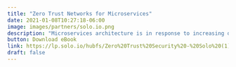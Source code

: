 ```yaml
---
title: "Zero Trust Networks for Microservices"
date: 2021-01-08T10:27:18-06:00
image: images/partners/solo.io.png
description: "Microservices architecture is in response to increasing demand for faster software innovation, however this change disrupts traditional operational tools and processes.  This ripple effects are felt across every functional area of IT, but especially in security. Download a copy of this eBook to learn more."
button: Download eBook
link: https://lp.solo.io/hubfs/Zero%20Trust%20Security%20-%20Solo%20(1).pdf
draft: false
---
```

